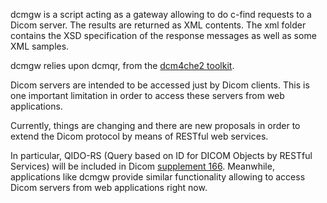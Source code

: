 dcmgw is a script acting as a gateway allowing to do c-find requests to a Dicom server.
The results are returned as XML contents. The xml folder contains the XSD specification
of the response messages as well as some XML samples.

dcmgw relies upon dcmqr, from the [dcm4che2 toolkit](http://www.dcm4che.org/confluence/display/d2/dcm4che2+DICOM+Toolkit).

Dicom servers are intended to be accessed just by Dicom clients. This is one important limitation in order to access
these servers from web applications.

Currently, things are changing and there are new proposals in order to extend the Dicom protocol by means of
RESTful web services.

In particular, QIDO-RS (Query based on ID for DICOM Objects by RESTful Services) will be included
in Dicom [supplement 166](http://www.dclunie.com/dicom-status/status.html). Meanwhile, applications like dcmgw provide similar functionality allowing
to access Dicom servers from web applications right now.
